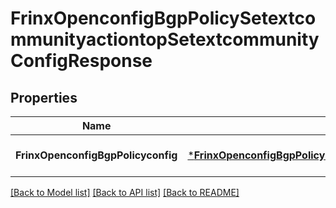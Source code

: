 # FrinxOpenconfigBgpPolicySetextcommunityactiontopSetextcommunityConfigResponse

## Properties
Name | Type | Description | Notes
------------ | ------------- | ------------- | -------------
**FrinxOpenconfigBgpPolicyconfig** | [***FrinxOpenconfigBgpPolicySetextcommunityactiontopSetextcommunityConfig**](frinx.openconfig.bgp.policy.setextcommunityactiontop.setextcommunity.Config.md) |  | [optional] [default to null]

[[Back to Model list]](../README.md#documentation-for-models) [[Back to API list]](../README.md#documentation-for-api-endpoints) [[Back to README]](../README.md)


